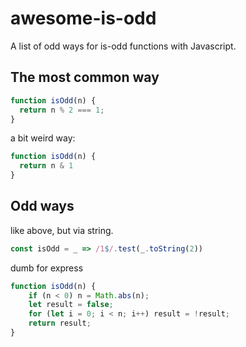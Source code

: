 # awesome-is-odd
A list of odd ways for is-odd functions with Javascript.

## The most common way
```js
function isOdd(n) {
  return n % 2 === 1;
}
```

a bit weird way:
```js
function isOdd(n) {
  return n & 1
}
```
## Odd ways
like above, but via string.
```js
const isOdd = _ => /1$/.test(_.toString(2))
```

dumb for express
```js
function isOdd(n) {
    if (n < 0) n = Math.abs(n);
    let result = false;
    for (let i = 0; i < n; i++) result = !result;
    return result;
}
